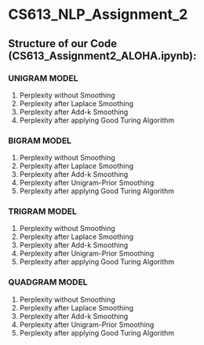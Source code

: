 # CS613_NLP_Assignment_2

## Structure of our Code (CS613_Assignment2_ALOHA.ipynb):
###  UNIGRAM MODEL
1. Perplexity without Smoothing
2. Perplexity after Laplace Smoothing
3. Perplexity after Add-k Smoothing
4. Perplexity after applying Good Turing Algorithm
###  BIGRAM MODEL
1. Perplexity without Smoothing
2. Perplexity after Laplace Smoothing
3. Perplexity after Add-k Smoothing
4. Perplexity after Unigram-Prior Smoothing
5. Perplexity after applying Good Turing Algorithm
###  TRIGRAM MODEL
1. Perplexity without Smoothing
2. Perplexity after Laplace Smoothing
3. Perplexity after Add-k Smoothing
4. Perplexity after Unigram-Prior Smoothing
5. Perplexity after applying Good Turing Algorithm
###  QUADGRAM MODEL
1. Perplexity without Smoothing
2. Perplexity after Laplace Smoothing
3. Perplexity after Add-k Smoothing
4. Perplexity after Unigram-Prior Smoothing
5. Perplexity after applying Good Turing Algorithm
